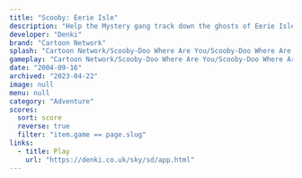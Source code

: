 ```yaml
---
title: "Scooby: Eerie Isle"
description: "Help the Mystery gang track down the ghosts of Eerie Isle!"
developer: "Denki"
brand: "Cartoon Network"
splash: "Cartoon Network/Scooby-Doo Where Are You/Scooby-Doo Where Are You/Splash.jpg"
gameplay: "Cartoon Network/Scooby-Doo Where Are You/Scooby-Doo Where Are You/Play - Downstairs - Scooby Snack.jpg"
date: "2004-09-16"
archived: "2023-04-22"
image: null
menu: null
category: "Adventure"
scores:
  sort: score
  reverse: true
  filter: "item.game == page.slug"
links:
  - title: Play
    url: "https://denki.co.uk/sky/sd/app.html"
---
```


